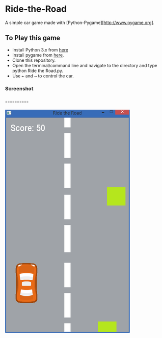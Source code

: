 # Ride-the-Road
A simple car game made with [Python-Pygame][http://www.pygame.org].

## To Play this game
* Install Python 3.x from [here](https://www.python.org/downloads/releases)
* Install pygame from [here](https://www.pygame.org/download.shtml).
* Clone this repository.
* Open the terminal/command line and navigate to the directory and type python Ride the Road.py.
* Use <kbd>&larr;</kbd> and <kbd>&rarr;</kbd> to control the car.

### Screenshot
### ----------
![Ride the Road](screenshot.png)
